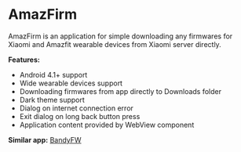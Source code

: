 # AmazFirm
AmazFirm is an application for simple downloading any firmwares for Xiaomi and Amazfit wearable devices from Xiaomi server directly.

**Features:**
* Android 4.1+ support
* Wide wearable devices support
* Downloading firmwares from app directly to Downloads folder
* Dark theme support
* Dialog on internet connection error
* Exit dialog on long back button press
* Application content provided by WebView component

**Similar app:** [BandyFW](https://github.com/AndyER03/BandyFW)

